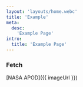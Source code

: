 ```yaml
---
layout: 'layouts/home.webc'
title: 'Example'
meta:
  desc:
    'Example Page'
intro:
  title: 'Example Page'
---
```


### Fetch
<!--{% include_relative fetch.js %}
<script src="fetch.js"></script>-->
[NASA APOD]({{ imageUrl }})
